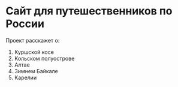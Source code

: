 # Сайт для путешественников по России
Проект расскажет о:
1. Куршской косе
2. Кольском полуострове
3. Алтае
4. Зимнем Байкале
5. Карелии